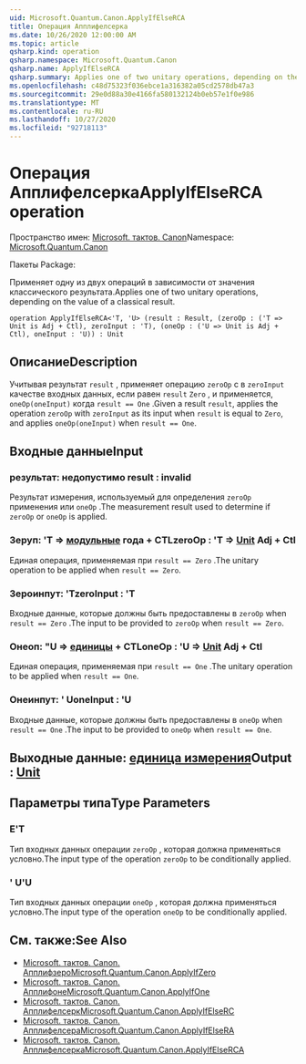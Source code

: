 ```yaml
---
uid: Microsoft.Quantum.Canon.ApplyIfElseRCA
title: Операция Апплифелсерка
ms.date: 10/26/2020 12:00:00 AM
ms.topic: article
qsharp.kind: operation
qsharp.namespace: Microsoft.Quantum.Canon
qsharp.name: ApplyIfElseRCA
qsharp.summary: Applies one of two unitary operations, depending on the value of a classical result.
ms.openlocfilehash: c48d75323f036ebce1a316382a05cd2578db47a3
ms.sourcegitcommit: 29e0d88a30e4166fa580132124b0eb57e1f0e986
ms.translationtype: MT
ms.contentlocale: ru-RU
ms.lasthandoff: 10/27/2020
ms.locfileid: "92718113"
---
```

# <a name="applyifelserca-operation"></a><span data-ttu-id="a7cc8-102">Операция Апплифелсерка</span><span class="sxs-lookup"><span data-stu-id="a7cc8-102">ApplyIfElseRCA operation</span></span>

<span data-ttu-id="a7cc8-103">Пространство имен: [Microsoft. тактов. Canon](xref:Microsoft.Quantum.Canon)</span><span class="sxs-lookup"><span data-stu-id="a7cc8-103">Namespace: [Microsoft.Quantum.Canon](xref:Microsoft.Quantum.Canon)</span></span>

<span data-ttu-id="a7cc8-104">Пакеты [](https://nuget.org/packages/)</span><span class="sxs-lookup"><span data-stu-id="a7cc8-104">Package: [](https://nuget.org/packages/)</span></span>


<span data-ttu-id="a7cc8-105">Применяет одну из двух операций в зависимости от значения классического результата.</span><span class="sxs-lookup"><span data-stu-id="a7cc8-105">Applies one of two unitary operations, depending on the value of a classical result.</span></span>

```qsharp
operation ApplyIfElseRCA<'T, 'U> (result : Result, (zeroOp : ('T => Unit is Adj + Ctl), zeroInput : 'T), (oneOp : ('U => Unit is Adj + Ctl), oneInput : 'U)) : Unit
```


## <a name="description"></a><span data-ttu-id="a7cc8-106">Описание</span><span class="sxs-lookup"><span data-stu-id="a7cc8-106">Description</span></span>

<span data-ttu-id="a7cc8-107">Учитывая результат `result` , применяет операцию `zeroOp` с в `zeroInput` качестве входных данных, если равен `result` `Zero` , и применяется, `oneOp(oneInput)` когда `result == One` .</span><span class="sxs-lookup"><span data-stu-id="a7cc8-107">Given a result `result`, applies the operation `zeroOp` with `zeroInput` as its input when `result` is equal to `Zero`, and applies `oneOp(oneInput)` when `result == One`.</span></span>

## <a name="input"></a><span data-ttu-id="a7cc8-108">Входные данные</span><span class="sxs-lookup"><span data-stu-id="a7cc8-108">Input</span></span>

### <a name="result--__invalidresult__"></a><span data-ttu-id="a7cc8-109">результат: __недопустимо <Result>__</span><span class="sxs-lookup"><span data-stu-id="a7cc8-109">result : __invalid<Result>__</span></span>

<span data-ttu-id="a7cc8-110">Результат измерения, используемый для определения `zeroOp` применения или `oneOp` .</span><span class="sxs-lookup"><span data-stu-id="a7cc8-110">The measurement result used to determine if `zeroOp` or `oneOp` is applied.</span></span>


### <a name="zeroop--t--unit-adj--ctl"></a><span data-ttu-id="a7cc8-111">Зеруп: 'T => [модульные](xref:microsoft.quantum.lang-ref.unit) года + CTL</span><span class="sxs-lookup"><span data-stu-id="a7cc8-111">zeroOp : 'T => [Unit](xref:microsoft.quantum.lang-ref.unit) Adj + Ctl</span></span>

<span data-ttu-id="a7cc8-112">Единая операция, применяемая при `result == Zero` .</span><span class="sxs-lookup"><span data-stu-id="a7cc8-112">The unitary operation to be applied when `result == Zero`.</span></span>


### <a name="zeroinput--t"></a><span data-ttu-id="a7cc8-113">Зероинпут: 'T</span><span class="sxs-lookup"><span data-stu-id="a7cc8-113">zeroInput : 'T</span></span>

<span data-ttu-id="a7cc8-114">Входные данные, которые должны быть предоставлены в `zeroOp` when `result == Zero` .</span><span class="sxs-lookup"><span data-stu-id="a7cc8-114">The input to be provided to `zeroOp` when `result == Zero`.</span></span>


### <a name="oneop--u--unit-adj--ctl"></a><span data-ttu-id="a7cc8-115">Онеоп: "U => [единицы](xref:microsoft.quantum.lang-ref.unit) + CTL</span><span class="sxs-lookup"><span data-stu-id="a7cc8-115">oneOp : 'U => [Unit](xref:microsoft.quantum.lang-ref.unit) Adj + Ctl</span></span>

<span data-ttu-id="a7cc8-116">Единая операция, применяемая при `result == One` .</span><span class="sxs-lookup"><span data-stu-id="a7cc8-116">The unitary operation to be applied when `result == One`.</span></span>


### <a name="oneinput--u"></a><span data-ttu-id="a7cc8-117">Онеинпут: ' U</span><span class="sxs-lookup"><span data-stu-id="a7cc8-117">oneInput : 'U</span></span>

<span data-ttu-id="a7cc8-118">Входные данные, которые должны быть предоставлены в `oneOp` when `result == One` .</span><span class="sxs-lookup"><span data-stu-id="a7cc8-118">The input to be provided to `oneOp` when `result == One`.</span></span>



## <a name="output--unit"></a><span data-ttu-id="a7cc8-119">Выходные данные: [единица измерения](xref:microsoft.quantum.lang-ref.unit)</span><span class="sxs-lookup"><span data-stu-id="a7cc8-119">Output : [Unit](xref:microsoft.quantum.lang-ref.unit)</span></span>



## <a name="type-parameters"></a><span data-ttu-id="a7cc8-120">Параметры типа</span><span class="sxs-lookup"><span data-stu-id="a7cc8-120">Type Parameters</span></span>

### <a name="t"></a><span data-ttu-id="a7cc8-121">Е</span><span class="sxs-lookup"><span data-stu-id="a7cc8-121">'T</span></span>

<span data-ttu-id="a7cc8-122">Тип входных данных операции `zeroOp` , которая должна применяться условно.</span><span class="sxs-lookup"><span data-stu-id="a7cc8-122">The input type of the operation `zeroOp` to be conditionally applied.</span></span>
### <a name="u"></a><span data-ttu-id="a7cc8-123">' U</span><span class="sxs-lookup"><span data-stu-id="a7cc8-123">'U</span></span>

<span data-ttu-id="a7cc8-124">Тип входных данных операции `oneOp` , которая должна применяться условно.</span><span class="sxs-lookup"><span data-stu-id="a7cc8-124">The input type of the operation `oneOp` to be conditionally applied.</span></span>

## <a name="see-also"></a><span data-ttu-id="a7cc8-125">См. также:</span><span class="sxs-lookup"><span data-stu-id="a7cc8-125">See Also</span></span>

- [<span data-ttu-id="a7cc8-126">Microsoft. тактов. Canon. Апплифзеро</span><span class="sxs-lookup"><span data-stu-id="a7cc8-126">Microsoft.Quantum.Canon.ApplyIfZero</span></span>](xref:Microsoft.Quantum.Canon.ApplyIfZero)
- [<span data-ttu-id="a7cc8-127">Microsoft. тактов. Canon. Апплифоне</span><span class="sxs-lookup"><span data-stu-id="a7cc8-127">Microsoft.Quantum.Canon.ApplyIfOne</span></span>](xref:Microsoft.Quantum.Canon.ApplyIfOne)
- [<span data-ttu-id="a7cc8-128">Microsoft. тактов. Canon. Апплифелсерк</span><span class="sxs-lookup"><span data-stu-id="a7cc8-128">Microsoft.Quantum.Canon.ApplyIfElseRC</span></span>](xref:Microsoft.Quantum.Canon.ApplyIfElseRC)
- [<span data-ttu-id="a7cc8-129">Microsoft. тактов. Canon. Апплифелсера</span><span class="sxs-lookup"><span data-stu-id="a7cc8-129">Microsoft.Quantum.Canon.ApplyIfElseRA</span></span>](xref:Microsoft.Quantum.Canon.ApplyIfElseRA)
- [<span data-ttu-id="a7cc8-130">Microsoft. тактов. Canon. Апплифелсерка</span><span class="sxs-lookup"><span data-stu-id="a7cc8-130">Microsoft.Quantum.Canon.ApplyIfElseRCA</span></span>](xref:Microsoft.Quantum.Canon.ApplyIfElseRCA)